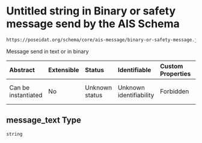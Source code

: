 # Untitled string in Binary or safety message send by the AIS Schema

```txt
https://poseidat.org/schema/core/ais-message/binary-or-safety-message.json#/properties/message_text
```

Message send in text or in binary

| Abstract            | Extensible | Status         | Identifiable            | Custom Properties | Additional Properties | Access Restrictions | Defined In                                                                                                      |
| :------------------ | :--------- | :------------- | :---------------------- | :---------------- | :-------------------- | :------------------ | :-------------------------------------------------------------------------------------------------------------- |
| Can be instantiated | No         | Unknown status | Unknown identifiability | Forbidden         | Allowed               | none                | [binary-or-safety-message.json*](schemas/core/ais-message/binary-or-safety-message.json "open original schema") |

## message_text Type

`string`
